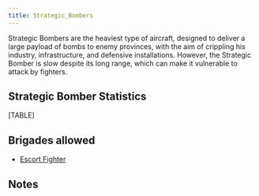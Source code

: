 ```yaml
---
title: Strategic_Bombers
---
```

Strategic Bombers are the heaviest type of aircraft, designed to deliver
a large payload of bombs to enemy provinces, with the aim of crippling
his industry, infrastructure, and defensive installations. However, the
Strategic Bomber is slow despite its long range, which can make it
vulnerable to attack by fighters.

##  Strategic Bomber Statistics 

[TABLE]

##  Brigades allowed 

-   [Escort Fighter](/wiki/Escort_Fighter "Escort Fighter")

##  Notes 
